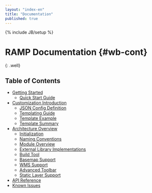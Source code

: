```yaml
---
layout: "index-en"
title: "Documentation"
published: true
---
```


{% include JB/setup %}

# RAMP Documentation {#wb-cont}


<div>
{: .well}

## Table of Contents

* [Getting Started](/docs/started-en.html)
    * [Quick Start Guide](/docs/quick-start-en.html)
* [Customization Introduction](/docs/ramp-customization-intro-en.html)
    * [JSON Config Definition](/docs/json-config-en.html)
    * [Templating Guide](/docs/template-guide-en.html)
    * [Template Example](/docs/template-example-en.html)
    * [Template Summary](/docs/template-summary-en.html)
* [Architecture Overview](/docs/architecture-overview-en.html)
    * [Initialization](/docs/dojo-setup-en.html)
    * [Naming Conventions](/docs/namingconventions-en.html)
    * [Module Overview](/docs/module-overview-en.html)
    * [External Library Implementations](/docs/external-libraries-en.html)
    * [Build Tool](/docs/build-tool-en.html)
    * [Basemap Support](/docs/basemap-support-en.html)
    * [WMS Support](/docs/wms-support-en.html)
	* [Advanced Toolbar](/docs/advanced-toolbar-en.html)
	* [Static Layer Support](/docs/static-layer-support-en.html)
* [API Reference](/api/yuidoc/index.html)
* [Known Issues](/docs/known-issues-en.html)